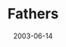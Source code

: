 ---
layout: message
category: message
series: "Supermodels"
title: "Fathers"
date: 2003-06-14
message_id: 219
---